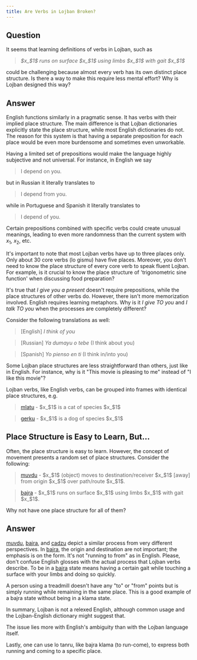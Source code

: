 ```yaml
---
title: Are Verbs in Lojban Broken?
---
```


<div class="lojbo simple_blockquotes"></div>

## Question

It seems that learning definitions of verbs in Lojban, such as

> *$x_$1$ runs on surface $x_$1$ using limbs $x_$1$ with gait $x_$1$*

could be challenging because almost every verb has its own distinct place structure. Is there a way to make this require less mental effort? Why is Lojban designed this way?

## Answer

English functions similarly in a pragmatic sense. It has verbs with their implied place structure. The main difference is that Lojban dictionaries explicitly state the place structure, while most English dictionaries do not. The reason for this system is that having a separate preposition for each place would be even more burdensome and sometimes even unworkable. 

Having a limited set of prepositions would make the language highly subjective and not universal. For instance, in English we say

> I depend on you.

but in Russian it literally translates to

> I depend from you.

while in Portuguese and Spanish it literally translates to

> I depend of you.

Certain prepositions combined with specific verbs could create unusual meanings, leading to even more randomness than the current system with $x_1$, $x_2$, etc.

It's important to note that most Lojban verbs have up to three places only. Only about 30 core verbs (lo gismu) have five places. Moreover, you don't need to know the place structure of every core verb to speak fluent Lojban. For example, is it crucial to know the place structure of 'trigonometric sine function' when discussing food preparation?

It's true that _I give you a present_ doesn't require prepositions, while the place structures of other verbs do. However, there isn't more memorization involved. English requires learning metaphors. Why is it _I give TO you_ and _I talk TO you_ when the processes are completely different?

Consider the following translations as well:

> [English] *I think of you*

> [Russian] *Ya dumayu o tebe* (I think about you)

> [Spanish] *Yo pienso en ti* (I think in/into you)

Some Lojban place structures are less straightforward than others, just like in English. For instance, why is it "This movie is pleasing to me" instead of "I like this movie"?

Lojban verbs, like English verbs, can be grouped into frames with identical place structures, e.g.

> <a href="https://la-lojban.github.io/sutysisku/lojban/#seskari=cnano&sisku=mlatu&bangu=en&versio=masno">mlatu</a> - $x_$1$ is a cat of species $x_$1$

> <a href="https://la-lojban.github.io/sutysisku/lojban/#seskari=cnano&sisku=gerku&bangu=en&versio=masno">gerku</a> - $x_$1$ is a dog of species $x_$1$

## Place Structure is Easy to Learn, But...

Often, the place structure is easy to learn. However, the concept of movement presents a random set of place structures. Consider the following:

> <a href="https://la-lojban.github.io/sutysisku/lojban/#seskari=cnano&sisku=muvdu&bangu=en&versio=masno">muvdu</a> - $x_$1$ (object) moves to destination/receiver $x_$1$ [away] from origin $x_$1$ over path/route $x_$1$.

> <a href="https://la-lojban.github.io/sutysisku/lojban/#seskari=cnano&sisku=bajra&bangu=en&versio=masno">bajra</a> - $x_$1$ runs on surface $x_$1$ using limbs $x_$1$ with gait $x_$1$.

Why not have one place structure for all of them?

## Answer

<a href="https://la-lojban.github.io/sutysisku/lojban/#seskari=cnano&sisku=muvdu&bangu=en&versio=masno">muvdu</a>, <a href="https://la-lojban.github.io/sutysisku/lojban/#seskari=cnano&sisku=bajra&bangu=en&versio=masno">bajra</a>, and <a href="https://la-lojban.github.io/sutysisku/lojban/#seskari=cnano&sisku=cadzu&bangu=en&versio=masno">cadzu</a> depict a similar process from very different perspectives. In <a href="https://la-lojban.github.io/sutysisku/lojban/#seskari=cnano&sisku=bajra&bangu=en&versio=masno">bajra</a>, the origin and destination are not important; the emphasis is on the form. It's not "running to from" as in English. Please, don't confuse English glosses with the actual process that Lojban verbs describe. To be in a <a href="https://la-lojban.github.io/sutysisku/lojban/#seskari=cnano&sisku=bajra&bangu=en&versio=masno">bajra</a> state means having a certain gait while touching a surface with your limbs and doing so quickly.

A person using a treadmill doesn't have any "to" or "from" points but is simply running while remaining in the same place. This is a good example of a bajra state without being in a klama state.

In summary, Lojban is not a relexed English, although common usage and the Lojban-English dictionary might suggest that.

The issue lies more with English's ambiguity than with the Lojban language itself.

Lastly, one can use lo tanru, like bajra klama (to run-come), to express both running and coming to a specific place.
